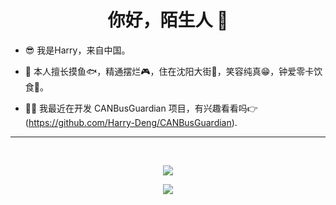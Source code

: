 <h1 align="center">你好，陌生人 👋</h1>

- 😎 我是Harry，来自中国。


- 💬 本人擅长摸鱼🐟，精通摆烂🎮，住在沈阳大街🔪，笑容纯真😁，钟爱零卡饮食🍔。


- 👨‍💻 我最近在开发 CANBusGuardian 项目，有兴趣看看吗👉(https://github.com/Harry-Deng/CANBusGuardian).

---

<br>
<p align="center">
  <a href="https://github.com/Harry-Deng" class="rich-diff-level-one">
    <img src="https://github-readme-stats.vercel.app/api/top-langs/?username=Harry-Deng&theme=tokyonight">
    <!-- &hide=issues
    <img src="https://github-readme-stats.vercel.app/api/top-langs/?username=Harry-Deng&theme=buefy">
    -->
  </a>
</p>

<p align="center">
  <a href="https://github.com/Harry-Deng" class="rich-diff-level-one">
    <img src="https://github-readme-stats.vercel.app/api?username=Harry-Deng&theme=tokyonight">
    <!-- &hide=issues
    <img src="https://github-readme-stats.vercel.app/api?usernameHarry-Deng&theme=buefy">
    -->
  </a>
</p>
<br> 
 
<!--START_SECTION:waka-->
<!--END_SECTION:waka-->
 
 
<!--
**Harry-Deng/Harry-Deng** is a ✨ _special_ ✨ repository because its `README.md` (this file) appears on your GitHub profile.

Here are some ideas to get you started:

- 🔭 I’m currently working on ...
- 🌱 I’m currently learning ...
- 👯 I’m looking to collaborate on ...
- 🤔 I’m looking for help with ...
- 💬 Ask me about ...
- 📫 How to reach me: ...
- 😄 Pronouns: ...
- ⚡ Fun fact: ...
-->
